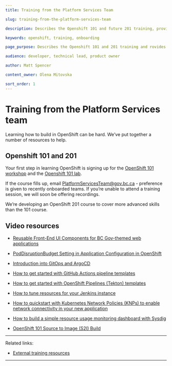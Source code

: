 ```yaml
---
title: Training from the Platform Services Team

slug: training-from-the-platform-services-team

description: Describes the Openshift 101 and future 201 training, provides interal and external resources for learning Openshift.  

keywords: openshift, training, onboarding

page_purpose: Describes the Openshift 101 and 201 training and rovides registration links for training. Provides alternatives such as videos and written training material. 

audience: developer, technical lead, product owner

author: Matt Spencer

content_owner: Olena Mitovska

sort_order: 1
---
```

# Training from the Platform Services team
Learning how to build in OpenShift can be hard. We’ve put together a number of resources to help.

## Openshift 101 and 201 <a name="openshift101201"></a>

Your first step in learning OpenShift is signing up for the [OpenShift 101 workshop](https://www.eventbrite.ca/e/311464688267/) and the [Openshift 101 lab](https://www.eventbrite.ca/e/311481077287). 

If the course fills up, email PlatformServicesTeam@gov.bc.ca - preference is given to recently onboarded teams. If you’re unable to attend a training session, we will soon be offering recordings. 

We’re developing an OpenShift 201 course to cover more advanced skills than the 101 course. 
 
 ## Video resources <a name="video"></a>

 - [Reusable Front-End UI Components for BC Gov-themed web applications](https://www.youtube.com/watch?v=eFi5QJo2hgo&t=4s)

 - [PodDisruptionBudget Setting in Application Configuration in OpenShift](https://www.youtube.com/watch?v=0AGZ5no6-yo)

 - [Introduction into GitOps and ArgoCD](https://www.youtube.com/watch?v=-Tkqe0lRuE0)

 - [How to get started with GitHub Actions pipeline templates](https://www.youtube.com/watch?v=spUAx_ADhOY)

 - [How to get started with OpenShift Pipelines (Tekton) templates](https://www.youtube.com/watch?v=aO6tLFqstQk)

 - [How to tune resources for your Jenkins instance](https://www.youtube.com/watch?v=npMbAtJZSO0)

 - [How to quickstart with Kubernetes Network Policies (KNPs) to enable network connectivity in your new application](https://www.youtube.com/watch?v=qOoIbp9ZZY0)

 - [How to build a simple resource usage monitoring dashboard with Sysdig](https://www.youtube.com/watch?v=W9xM5rd9CaQ)

 - [OpenShift 101 Source to Image (S2I) Build](https://youtu.be/uTnBWfG-3Ns)

---
Related links:
- [External training resources](./training-external-resources.md)
---
